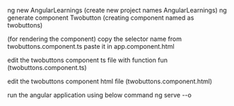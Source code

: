 ng new AngularLearnings 	(create new project names AngularLearnings)
ng generate component Twobutton  	(creating component named as twobuttons)


(for rendering the component)
copy the selector name from twobuttons.component.ts paste it in app.component.html 


edit the twobuttons component ts file with function fun (twobuttons.component.ts) 

edit the twobuttons component html file (twobuttons.component.html) 

run the angular application using below command
ng serve --o










